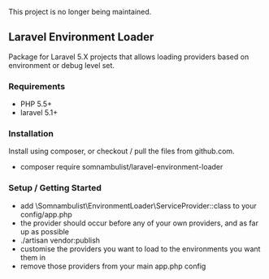 This project is no longer being maintained.

## Laravel Environment Loader

Package for Laravel 5.X projects that allows loading providers based on environment
or debug level set.

### Requirements

 * PHP 5.5+
 * laravel 5.1+

### Installation

Install using composer, or checkout / pull the files from github.com.

 * composer require somnambulist/laravel-environment-loader

### Setup / Getting Started

 * add \Somnambulist\EnvironmentLoader\ServiceProvider::class to your config/app.php
 * the provider should occur before any of your own providers, and as far up as possible
 * ./artisan vendor:publish
 * customise the providers you want to load to the environments you want them in
 * remove those providers from your main app.php config
